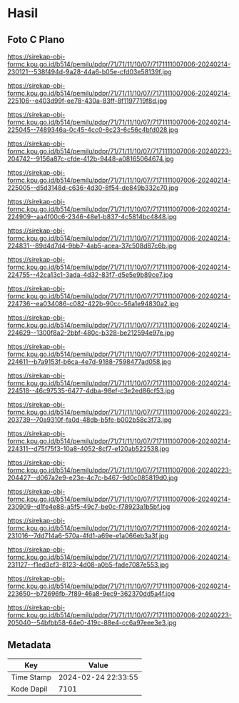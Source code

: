 # Hasil

## Foto C Plano

https://sirekap-obj-formc.kpu.go.id/b514/pemilu/pdpr/71/71/11/10/07/7171111007006-20240214-230121--538f494d-9a28-44a6-b05e-cfd03e58139f.jpg

https://sirekap-obj-formc.kpu.go.id/b514/pemilu/pdpr/71/71/11/10/07/7171111007006-20240214-225106--e403d99f-ee78-430a-83ff-8f1197719f8d.jpg

https://sirekap-obj-formc.kpu.go.id/b514/pemilu/pdpr/71/71/11/10/07/7171111007006-20240214-225045--7489346a-0c45-4cc0-8c23-6c56c4bfd028.jpg

https://sirekap-obj-formc.kpu.go.id/b514/pemilu/pdpr/71/71/11/10/07/7171111007006-20240223-204742--9156a87c-cfde-412b-9448-a08165064674.jpg

https://sirekap-obj-formc.kpu.go.id/b514/pemilu/pdpr/71/71/11/10/07/7171111007006-20240214-225005--d5d3148d-c636-4d30-8f54-de849b332c70.jpg

https://sirekap-obj-formc.kpu.go.id/b514/pemilu/pdpr/71/71/11/10/07/7171111007006-20240214-224909--aa4f00c6-2346-48e1-b837-4c5814bc4848.jpg

https://sirekap-obj-formc.kpu.go.id/b514/pemilu/pdpr/71/71/11/10/07/7171111007006-20240214-224831--89d4d7d4-9bb7-4ab5-acea-37c508d87c6b.jpg

https://sirekap-obj-formc.kpu.go.id/b514/pemilu/pdpr/71/71/11/10/07/7171111007006-20240214-224755--42ca13c1-3ada-4d32-83f7-d5e5e9b89ce7.jpg

https://sirekap-obj-formc.kpu.go.id/b514/pemilu/pdpr/71/71/11/10/07/7171111007006-20240214-224736--ea034086-c082-422b-90cc-56a1e94830a2.jpg

https://sirekap-obj-formc.kpu.go.id/b514/pemilu/pdpr/71/71/11/10/07/7171111007006-20240214-224629--1300f8a2-2bbf-480c-b328-be212594e97e.jpg

https://sirekap-obj-formc.kpu.go.id/b514/pemilu/pdpr/71/71/11/10/07/7171111007006-20240214-224611--b7a9153f-b6ca-4e7d-9188-7598477ad058.jpg

https://sirekap-obj-formc.kpu.go.id/b514/pemilu/pdpr/71/71/11/10/07/7171111007006-20240214-224518--46c97535-6477-4dba-98ef-c3e2ed86cf53.jpg

https://sirekap-obj-formc.kpu.go.id/b514/pemilu/pdpr/71/71/11/10/07/7171111007006-20240223-203739--70a9310f-fa0d-48db-b5fe-b002b58c3f73.jpg

https://sirekap-obj-formc.kpu.go.id/b514/pemilu/pdpr/71/71/11/10/07/7171111007006-20240214-224311--d75f75f3-10a8-4052-8cf7-e120ab522538.jpg

https://sirekap-obj-formc.kpu.go.id/b514/pemilu/pdpr/71/71/11/10/07/7171111007006-20240223-204427--d067a2e9-e23e-4c7c-b467-9d0c085819d0.jpg

https://sirekap-obj-formc.kpu.go.id/b514/pemilu/pdpr/71/71/11/10/07/7171111007006-20240214-230909--d1fe4e88-a5f5-49c7-be0c-f78923a1b5bf.jpg

https://sirekap-obj-formc.kpu.go.id/b514/pemilu/pdpr/71/71/11/10/07/7171111007006-20240214-231016--7dd714a6-570a-4fd1-a69e-e1a066eb3a3f.jpg

https://sirekap-obj-formc.kpu.go.id/b514/pemilu/pdpr/71/71/11/10/07/7171111007006-20240214-231127--f1ed3cf3-8123-4d08-a0b5-fade7087e553.jpg

https://sirekap-obj-formc.kpu.go.id/b514/pemilu/pdpr/71/71/11/10/07/7171111007006-20240214-223650--b72696fb-7f89-46a8-9ec9-362370dd5a4f.jpg

https://sirekap-obj-formc.kpu.go.id/b514/pemilu/pdpr/71/71/11/10/07/7171111007006-20240223-205040--54bfbb58-64e0-419c-88e4-cc6a97eee3e3.jpg


## Metadata

| Key        | Value               |
| ---------- | ------------------- |
| Time Stamp | 2024-02-24 22:33:55 |
| Kode Dapil | 7101                |



